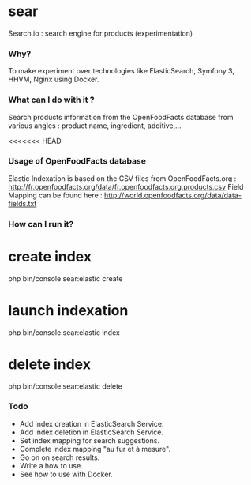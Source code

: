 # sear
Search.io : search engine for products (experimentation)

### Why?

To make experiment over technologies like ElasticSearch, Symfony 3, HHVM, Nginx using Docker.

### What can I do with it ?

Search products information from the OpenFoodFacts database from various angles : product name, ingredient, additive,...

<<<<<<< HEAD
### Usage of OpenFoodFacts database

Elastic Indexation is based on the CSV files from OpenFoodFacts.org : 
  http://fr.openfoodfacts.org/data/fr.openfoodfacts.org.products.csv
Field Mapping can be found here : 
  http://world.openfoodfacts.org/data/data-fields.txt


### How can I run it?

  # create index
  php bin/console sear:elastic create
  # launch indexation
  php bin/console sear:elastic index
  # delete index
  php bin/console sear:elastic delete


### Todo

* Add index creation in ElasticSearch Service.
* Add index deletion in ElasticSearch Service.
* Set index mapping for search suggestions.
* Complete index mapping "au fur et à mesure".
* Go on on search results.
* Write a how to use.
* See how to use with Docker.




